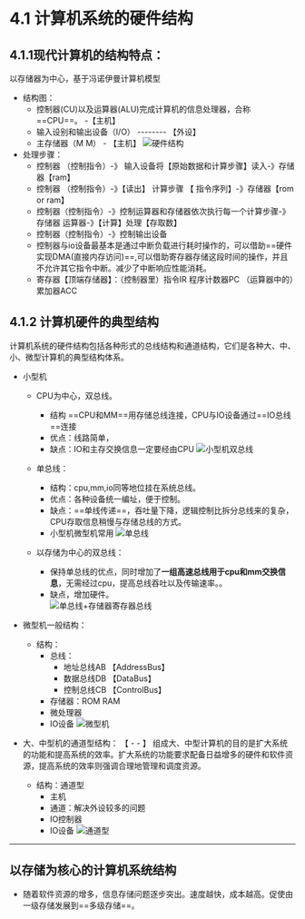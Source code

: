 # 4.1 计算机系统的硬件结构


## 4.1.1现代计算机的结构特点：

以存储器为中心，基于冯诺伊曼计算机模型

* 结构图：
  * 控制器(CU)以及运算器(ALU)完成计算机的信息处理器，合称==CPU==。  -【主机】
  * 输入设别和输出设备（I/O） -------- 【外设】
  * 主存储器（M M） - 【主机】
![硬件结构]($resource/%E7%A1%AC%E4%BB%B6%E7%BB%93%E6%9E%84.jpg)
* 处理步骤：
    * 控制器 （控制指令）-》 输入设备将【原始数据和计算步骤】读入-》存储器【ram】
    * 控制器 （控制指令）-》【读出】 计算步骤 【 指令序列】-》存储器【rom or ram】
    * 控制器（控制指令）-》控制运算器和存储器依次执行每一个计算步骤-》存储器 运算器-》【计算】处理【存取数】
    * 控制器（控制指令）-》控制输出设备
    * 控制器与io设备最基本是通过中断负载进行耗时操作的，可以借助==硬件实现DMA(直接内存访问)==,可以借助寄存器存储这段时间的操作，并且不允许其它指令中断。减少了中断响应性能消耗。
    * 寄存器【顶端存储器】：（控制器里）指令IR  程序计数器PC  （运算器中的）累加器ACC

## 4.1.2 计算机硬件的典型结构

计算机系统的硬件结构包括各种形式的总线结构和通道结构，它们是各种大、中、小、微型计算机的典型结构体系。

* 小型机
  *  CPU为中心，双总线。
      * 结构 ==CPU和MM==用存储总线连接，CPU与IO设备通过==IO总线==连接
      * 优点：线路简单，
      * 缺点：IO和主存交换信息一定要经由CPU
![小型机双总线]($resource/%E5%B0%8F%E5%9E%8B%E6%9C%BA%E5%8F%8C%E6%80%BB%E7%BA%BF.jpg)

  * 单总线：
    * 结构：cpu,mm,io同等地位挂在系统总线。
    * 优点：各种设备统一编址，便于控制。
    * 缺点：==单线传递==，吞吐量下降，逻辑控制比拆分总线来的复杂，CPU存取信息稍慢与存储总线的方式。
    * 小型机微型机常用
        ![单总线]($resource/%E5%8D%95%E6%80%BB%E7%BA%BF.png)
  * 以存储为中心的双总线：
    * 保持单总线的优点，同时增加了**一组高速总线用于cpu和mm交换信息**，无需经过cpu，提高总线吞吐以及传输速率。。
    * 缺点，增加硬件。  
        ![单总线+存储器寄存器总线]($resource/%E5%8D%95%E6%80%BB%E7%BA%BF+%E5%AD%98%E5%82%A8%E5%99%A8%E5%AF%84%E5%AD%98%E5%99%A8%E6%80%BB%E7%BA%BF.png)    

*   微型机一般结构：
    * 结构：
      * 总线：
        * 地址总线AB  【AddressBus】
        * 数据总线DB  【DataBus】
        * 控制总线CB  【ControlBus】
      * 存储器：ROM RAM
      * 微处理器
      * IO设备 
         ![微型机]($resource/%E5%BE%AE%E5%9E%8B%E6%9C%BA.png)
    
* 大、中型机的通道型结构：
    【  -  -  】 组成大、中型计算机的目的是扩大系统的功能和提高系统的效率。扩大系统的功能要求配备日益增多的硬件和软件资源，提高系统的效率则强调合理地管理和调度资源。
  * 结构：通道型
    * 主机
    * 通道：解决外设较多的问题
    * IO控制器
    * IO设备
         ![通道型]($resource/%E9%80%9A%E9%81%93%E5%9E%8B.png)

---
  ## 以存储为核心的计算机系统结构
  
  * 随着软件资源的增多，信息存储问题逐步突出。速度越快，成本越高。促使由一级存储发展到==多级存储==。
 





